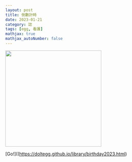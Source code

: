```yaml
---
layout: post
title: 倒數計時
date: 2023-01-21
category: 誌
tags: [egg, 看護]
mathjax: true
mathjax_autoNumber: false
---
```


<img src="/blog/assets/images/2023/countdown.jpg" style="width:300px"/>

<!--more-->

[Go!]((https://doltegg.github.io/library/birthday2023.html)
